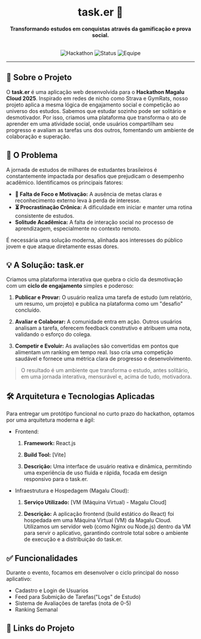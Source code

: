 <div align="center">
  <h1>task.er 🚀</h1>
  <strong>Transformando estudos em conquistas através da gamificação e prova social.</strong>
</div>
<br>

<p align="center">
  <img alt="Hackathon" src="https://img.shields.io/badge/Hackathon-Magalu%20Cloud%202025-blueviolet">
  <img alt="Status" src="https://img.shields.io/badge/Status-Protótipo%20Concluído-brightgreen">
  <img alt="Equipe" src="https://img.shields.io/badge/Equipe-typedef%20tones-orange">
</p>

---

## 📖 Sobre o Projeto

O **task.er** é uma aplicação web desenvolvida para o **Hackathon Magalu Cloud 2025**. Inspirado em redes de nicho como Strava e GymRats, nosso projeto aplica a mesma lógica de engajamento social e competição ao universo dos estudos. Sabemos que estudar sozinho pode ser solitário e desmotivador. Por isso, criamos uma plataforma que transforma o ato de aprender em uma atividade social, onde usuários compartilham seu progresso e avaliam as tarefas uns dos outros, fomentando um ambiente de colaboração e superação.

## 🎯 O Problema

A jornada de estudos de milhares de estudantes brasileiros é constantemente impactada por desafios que prejudicam o desempenho acadêmico. Identificamos os principais fatores:

* **🧠 Falta de Foco e Motivação:** A ausência de metas claras e reconhecimento externo leva à perda de interesse.
* **⏳ Procrastinação Crônica:** A dificuldade em iniciar e manter uma rotina consistente de estudos.
* **Solitude Acadêmica:** A falta de interação social no processo de aprendizagem, especialmente no contexto remoto.

É necessária uma solução moderna, alinhada aos interesses do público jovem e que ataque diretamente essas dores.

## 💡 A Solução: task.er

Criamos uma plataforma interativa que quebra o ciclo da desmotivação com um **ciclo de engajamento** simples e poderoso:

1.  **Publicar e Provar:** O usuário realiza uma tarefa de estudo (um relatório, um resumo, um projeto) e publica na plataforma como um "desafio" concluído.

2.  **Avaliar e Colaborar:** A comunidade entra em ação. Outros usuários analisam a tarefa, oferecem feedback construtivo e atribuem uma nota, validando o esforço do colega.

3.  **Competir e Evoluir:** As avaliações são convertidas em pontos que alimentam um ranking em tempo real. Isso cria uma competição saudável e fornece uma métrica clara de progresso e desenvolvimento.

> O resultado é um ambiente que transforma o estudo, antes solitário, em uma jornada interativa, mensurável e, acima de tudo, motivadora.

## 🛠️ Arquitetura e Tecnologias Aplicadas
Para entregar um protótipo funcional no curto prazo do hackathon, optamos por uma arquitetura moderna e ágil:

* Frontend:
  1. **Framework:** React.js
  2. **Build Tool:** [Vite]

  3. **Descrição:** Uma interface de usuário reativa e dinâmica, permitindo uma experiência de uso fluida e rápida, focada em design responsivo para o task.er.

     

* Infraestrutura e Hospedagem (Magalu Cloud):
  1. **Serviço Utilizado:** [VM (Máquina Virtual) - Magalu Cloud]

  2. **Descrição:** A aplicação frontend (build estático do React) foi hospedada em uma Máquina Virtual (VM) da Magalu Cloud. Utilizamos um servidor web (como Nginx ou Node.js) dentro da VM   para servir o aplicativo, garantindo controle total sobre o ambiente de execução e a distribuição do task.er.
 
## ✅ Funcionalidades

Durante o evento, focamos em desenvolver o ciclo principal do nosso aplicativo:

  * Cadastro e Login de Usuarios
  * Feed para Submição de Tarefas("Logs" de Estudo)
  * Sistema de Avaliações de tarefas (nota de 0-5)
  * Ranking Semanal

## 🔗 Links do Projeto


  


